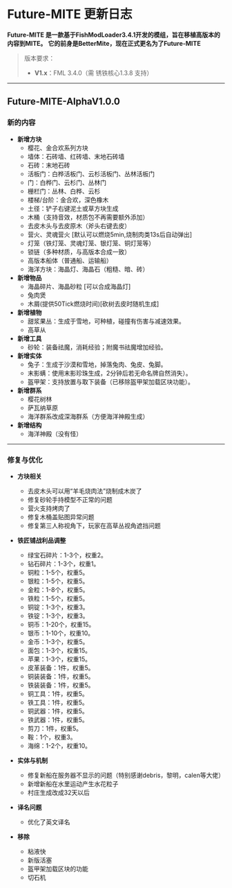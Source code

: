 # Future-MITE 更新日志
**Future-MITE 是一款基于FishModLoader3.4.1开发的模组，旨在移植高版本的内容到MITE。**
**它的前身是BetterMite，现在正式更名为了Future-MITE**
> 版本要求：
> - **V1.x**：FML 3.4.0（需 锈铁核心1.3.8 支持）

---

## Future-MITE-AlphaV1.0.0
### 新的内容
- **新增方块**
  - 樱花、金合欢系列方块
  - 墙体：石砖墙、红砖墙、末地石砖墙
  - 石砖：末地石砖
  - 活板门：白桦活板门、云杉活板门、丛林活板门
  - 门：白桦门、云杉门、丛林门
  - 栅栏门：丛林、白桦、云杉
  - 楼梯/台阶：金合欢，深色橡木
  - 土径：铲子右键泥土或草方块生成
  - 木桶（支持音效，材质包不再需要额外添加）
  - 去皮木头与去皮原木（斧头右键去皮）
  - 营火、灵魂营火 [默认可以燃烧5min,烧制肉类13s后自动弹出]
  - 灯笼（铁灯笼、灵魂灯笼、银灯笼、铜灯笼等）
  - 锁链（多种材质，与高版本合成一致）
  - 高版本船体（普通船、运输船）
  - 海洋方块：海晶灯、海晶石（粗糙、暗、砖）
- **新增物品**
  - 海晶碎片、海晶砂粒 [可以合成海晶灯]
  - 兔肉煲
  - 木屑(提供50Tick燃烧时间)[砍树去皮时随机生成]
- **新增植物**
  - 甜浆果丛：生成于雪地，可种植，碰撞有伤害与减速效果。
  - 高草从
- **新增工具**
  - 砂轮：装备祛魔，消耗经验；附魔书祛魔增加经验。
- **新增实体**
  - 兔子：生成于沙漠和雪地，掉落兔肉、兔皮、兔脚。
  - 末影螨：使用末影珍珠生成，2分钟后若无命名牌自然消失）。
  - 盔甲架：支持放置与取下装备（已移除盔甲架加载区块功能）。
- **新增群系**
  - 樱花树林
  - 萨瓦纳草原
  - 海洋群系改成深海群系（方便海洋神殿生成）
- **新增结构**
  - 海洋神殿（没有怪）
---

### 修复与优化
- **方块相关**
  - 去皮木头可以用“羊毛烧肉法”烧制成木炭了
  - 修复砂轮手持模型不正常的问题
  - 营火支持烤肉了
  - 修复木桶盖贴图异常问题
  - 修复第三人称视角下，玩家在高草丛视角遮挡问题

- **铁匠铺战利品调整**
  - 绿宝石碎片：1-3个，权重2。
  - 钻石碎片：1-3个，权重1。
  - 铜粒：1-5个，权重5。
  - 银粒：1-5个，权重5。
  - 金粒：1-8个，权重5。
  - 铁粒：1-5个，权重5。
  - 铜锭：1-3个，权重3。
  - 铁锭：1-3个，权重3。
  - 铜币：1-20个，权重15。
  - 银币：1-10个，权重10。
  - 金币：1-3个，权重5。
  - 面包：1-3个，权重15。
  - 苹果：1-3个，权重15。
  - 皮革装备：1件，权重5。
  - 铜装装备：1件，权重5。
  - 铁装装备：1件，权重5。
  - 铜工具：1件，权重5。
  - 铁工具：1件，权重5。
  - 铜武器：1件，权重5。
  - 铁武器：1件，权重5。
  - 剪刀：1件，权重5。
  - 鞍：1个，权重3。
  - 海绵：1-2个，权重10。

- **实体与机制**
  - 修复新船在服务器不显示的问题（特别感谢debris，黎明，calen等大佬）
  - 新增新船在水里运动产生水花粒子
  - 村庄生成改成32天以后

- **译名问题**
  - 优化了英文译名

- **移除**
  - 粘液快
  - 新版活塞
  - 盔甲架加载区块的功能
  - 切石机
